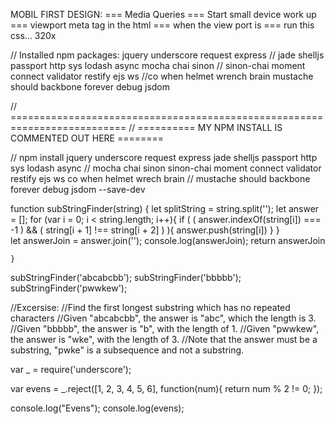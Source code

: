 MOBIL FIRST DESIGN:
=== Media Queries
=== Start small device work up
=== viewport meta tag in the html
=== when the view port is === run this css... 320x



// Installed npm packages: jquery underscore request express
// jade shelljs passport http sys lodash async mocha chai sinon
// sinon-chai moment connect validator restify ejs ws
//co when helmet wrench brain mustache should backbone forever debug jsdom


// ==========================================================================
//    ==========      MY NPM INSTALL IS COMMENTED OUT HERE   ========

// npm install jquery underscore request express jade shelljs passport http sys lodash async
// mocha chai sinon  sinon-chai moment connect validator restify ejs ws co when helmet wrech brain
// mustache should backbone forever debug jsdom --save-dev


function subStringFinder(string) {
    let splitString = string.split('');
    let answer = [];
    for (var i = 0; i < string.length; i++){
        if ( ( answer.indexOf(string[i]) === -1 ) && ( string[i + 1] !== string[i + 2] )  ){
            answer.push(string[i])
        }
    }   
    let answerJoin = answer.join('');
        console.log(answerJoin);
        return answerJoin

    }

subStringFinder('abcabcbb');
subStringFinder('bbbbb');
subStringFinder('pwwkew');

//Excersise:
//Find the first longest substring which has no repeated characters
//Given "abcabcbb", the answer is "abc", which the length is 3.
//Given "bbbbb", the answer is "b", with the length of 1.
//Given "pwwkew", the answer is "wke", with the length of 3.
//Note that the answer must be a substring, "pwke" is a subsequence and not a substring.



var _ = require('underscore');

var evens = _.reject([1, 2, 3, 4, 5, 6], function(num){ return num % 2 != 0; });

console.log("Evens");
console.log(evens);
